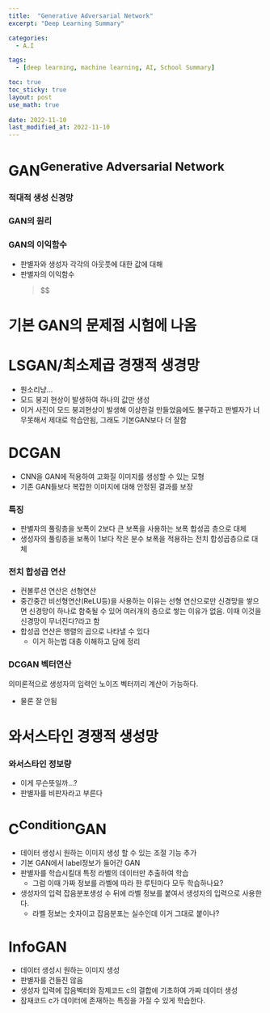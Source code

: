 ```yaml
---
title:  "Generative Adversarial Network"
excerpt: "Deep Learning Summary"

categories:
  - A.I

tags:
  - [deep learning, machine learning, AI, School Summary]

toc: true
toc_sticky: true
layout: post
use_math: true
 
date: 2022-11-10
last_modified_at: 2022-11-10
---
```


# **GAN<sup>Generative Adversarial Network</sup>**
### 적대적 생성 신경망

### GAN의 원리

### GAN의 이익함수
- 판별자와 생성자 각각의 아웃풋에 대한 값에 대해 
- 판별자의 이익함수
  >$$

# 기본 GAN의 문제점 시험에 나옴


# LSGAN/최소제곱 경쟁적 생경망
- 뭔소리냥...
- 모드 붕괴 현상이 발생하여 하나의 값만 생성
- 이거 사진이 모드 붕괴현상이 발생해 이상한걸 만들었음에도 불구하고 판별자가 너무못해서 제대로 학습안됨, 그래도 기본GAN보다 더 잘함


# DCGAN
- CNN을 GAN에 적용하여 고화질 이미지를 생성할 수 있는 모형
- 기존 GAN들보다 복잡한 이미지에 대해 안정된 결과를 보장

### 특징

- 판별자의 풀링층을 보폭이 2보다 큰 보폭을 사용하는 보폭 합성곱 층으로 대체
- 생성자의 풀링층을 보폭이 1보다 작은 분수 보폭을 적용하는 전치 합성곱층으로 대체

### 전치 합성곱 연산
- 컨볼루션 연산은 선형연산
- 중간중간 비선형연산(ReLU등)을 사용하는 이유는 선형 연산으로만 신경망을 쌓으면 신경망이 하나로 함축될 수 있어 여러개의 층으로 쌓는 이유가 없음. 이때 이것을 신경망이 무너진다?라고 함
- 합성곱 연산은 행렬의 곱으로 나타낼 수 있다
  - 이거 하는법 대충 이해하고 담에 정리

### DCGAN 벡터연산
의미론적으로 생성자의 입력인 노이즈 벡터끼리 계산이 가능하다.
- 물론 잘 안됨


# 와서스타인 경쟁적 생성망

### 와서스타인 정보량

- 이게 무슨뜻일까...?
- 판별자를 비판자라고 부른다


# C<sup>Condition</sup>GAN
- 데이터 생성시 원하는 이미지 생성 할 수 있는 조절 기능 추가
- 기본 GAN에서 label정보가 들어간 GAN
- 판별자를 학습시킬대 특정 라벨의 데이터만 추출하여 학습
  - 그럼 이때 가짜 정보를 라벨에 따라 한 루틴마다 모두 학습하나요?
- 생성자의 입력 잡음분포생성 수 뒤에 라벨 정보를 붙여서 생성자의 입력으로 사용한다.
  - 라벨 정보는 숫자이고 잡음분포는 실수인데 이거 그대로 붙이나?

# InfoGAN
- 데이터 생성시 원하는 이미지 생성
- 판별자를 건들진 않음
- 생성자 입력에 잡음벡터와 잠제코드 c의 결합에 기초하여 가짜 데이터 생성
- 잠재코드 c가 데이터에 존재하는 특징을 가질 수 있게 학습한다.